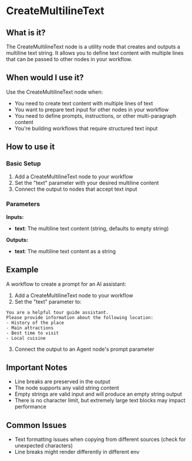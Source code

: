 # CreateMultilineText

## What is it?

The CreateMultilineText node is a utility node that creates and outputs a multiline text string. It allows you to define text content with multiple lines that can be passed to other nodes in your workflow.

## When would I use it?

Use the CreateMultilineText node when:

- You need to create text content with multiple lines of text
- You want to prepare text input for other nodes in your workflow
- You need to define prompts, instructions, or other multi-paragraph content
- You're building workflows that require structured text input

## How to use it

### Basic Setup

1. Add a CreateMultilineText node to your workflow
1. Set the "text" parameter with your desired multiline content
1. Connect the output to nodes that accept text input

### Parameters

**Inputs:**

- **text**: The multiline text content (string, defaults to empty string)

**Outputs:**

- **text**: The multiline text content as a string

## Example

A workflow to create a prompt for an AI assistant:

1. Add a CreateMultilineText node to your workflow
1. Set the "text" parameter to:

```
You are a helpful tour guide assistant.
Please provide information about the following location:
- History of the place
- Main attractions
- Best time to visit
- Local cuisine
```

3. Connect the output to an Agent node's prompt parameter

## Important Notes

- Line breaks are preserved in the output
- The node supports any valid string content
- Empty strings are valid input and will produce an empty string output
- There is no character limit, but extremely large text blocks may impact performance

## Common Issues

- Text formatting issues when copying from different sources (check for unexpected characters)
- Line breaks might render differently in different env
